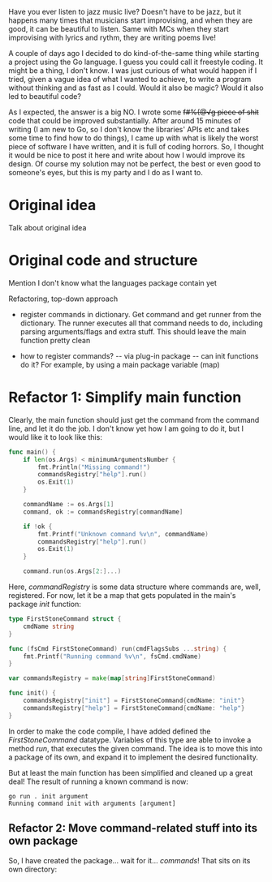 ---
---
Have you ever listen to jazz music live? Doesn't have to be jazz, but it happens many times that musicians start improvising, and when 
they are good, it can be beautiful to listen. Same with MCs when they start improvising with lyrics and rythm, they are writing poems live! 

A couple of days ago I decided to do kind-of-the-same thing while starting a project using the Go language. I guess you could call it freestyle coding. It might be a thing, I don't know. I was just curious of what would happen if I tried, given a vague idea of what I wanted to achieve, to write a program without thinking and as fast as I could. Would it also be magic? Would it also led to beautiful code? 

As I expected, the answer is a big NO. I wrote some ~~f#%(@√g piece of shit~~ code that could be improved substantially. After around 15 minutes of writing (I am new to Go, so I don't know the libraries' APIs etc and takes some time to find how to do things), I came up with what is likely the worst piece of software I have written, and it is full of coding horrors. So, I thought it would be nice to post it here and write about how I would improve its design. Of course my solution may not be perfect, the best or even good to someone's eyes, but this is my party and I do as I want to. 

# Original idea 
Talk about original idea
# Original code and structure
Mention I don't know what the languages package contain yet

Refactoring, top-down approach
- register commands in dictionary. Get command and get runner from the dictionary. The runner executes all that command needs to do, including parsing arguments/flags and extra stuff. This should leave the main function pretty clean

- how to register commands? 
  -- via plug-in package
  -- can init functions do it? For example, by using a main package variable (map)
# Refactor 1: Simplify main function
Clearly, the main function should just get the command from the command line, and let it do the job. I don't know yet how I am going to do it, but I would like it to look like this: 
```go
func main() {
	if len(os.Args) < minimumArgumentsNumber {
		fmt.Println("Missing command!")
		commandsRegistry["help"].run()
		os.Exit(1)
	}

	commandName := os.Args[1]
	command, ok := commandsRegistry[commandName]

	if !ok {
		fmt.Printf("Unknown command %v\n", commandName)
		commandsRegistry["help"].run()
		os.Exit(1)
	}

	command.run(os.Args[2:]...)
```

Here, _commandRegistry_ is some data structure where commands are, well, registered. For now, let it be a map that gets populated in the main's package _init_ function:
```go
type FirstStoneCommand struct {
	cmdName string
}

func (fsCmd FirstStoneCommand) run(cmdFlagsSubs ...string) {
	fmt.Printf("Running command %v\n", fsCmd.cmdName)
}

var commandsRegistry = make(map[string]FirstStoneCommand)

func init() {
	commandsRegistry["init"] = FirstStoneCommand{cmdName: "init"}
	commandsRegistry["help"] = FirstStoneCommand{cmdName: "help"}
}
```
In order to make the code compile, I have added defined the _FirstStoneCommand_ datatype. Variables of this type are able to invoke a method _run_, that executes the given command. The idea is to move this into a package of its own, and expand it to implement the desired functionality. 

But at least the main function has been simplified and cleaned up a great deal!
The result of running a known command is now: 
```
go run . init argument
Running command init with arguments [argument]
```

## Refactor 2: Move command-related stuff into its own package
So, I have created the package... wait for it... _commands_! That sits on its own directory:


